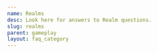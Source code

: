 ```yaml
---
name: Realms
desc: Look here for answers to Realm questions.
slug: realms
parent: gameplay
layout: faq_category
---
```

